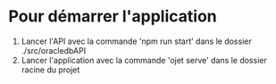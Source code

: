 # Pour démarrer l'application

1. Lancer l'API avec la commande 'npm run start' dans le dossier ./src/oracledbAPI
2. Lancer l'application avec la commande 'ojet serve' dans le dossier racine du projet
